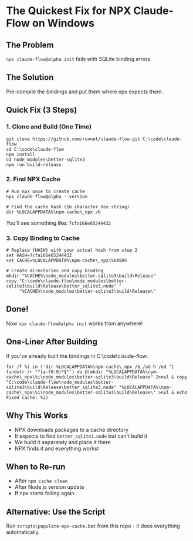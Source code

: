 # The Quickest Fix for NPX Claude-Flow on Windows

## The Problem
`npx claude-flow@alpha init` fails with SQLite binding errors.

## The Solution
Pre-compile the bindings and put them where npx expects them.

## Quick Fix (3 Steps)

### 1. Clone and Build (One Time)
```batch
git clone https://github.com/ruvnet/claude-flow.git C:\code\claude-flow
cd C:\code\claude-flow
npm install
cd node_modules\better-sqlite3
npm run build-release
```

### 2. Find NPX Cache
```batch
# Run npx once to create cache
npx claude-flow@alpha --version

# Find the cache hash (16 character hex string)
dir %LOCALAPPDATA%\npm-cache\_npx /b
```

You'll see something like: `7cfa166e65244432`

### 3. Copy Binding to Cache
```batch
# Replace {HASH} with your actual hash from step 2
set HASH=7cfa166e65244432
set CACHE=%LOCALAPPDATA%\npm-cache\_npx\%HASH%

# Create directories and copy binding
mkdir "%CACHE%\node_modules\better-sqlite3\build\Release"
copy "C:\code\claude-flow\node_modules\better-sqlite3\build\Release\better_sqlite3.node" ^
     "%CACHE%\node_modules\better-sqlite3\build\Release\"
```

## Done! 
Now `npx claude-flow@alpha init` works from anywhere!

## One-Liner After Building
If you've already built the bindings in C:\code\claude-flow:

```batch
for /f %i in ('dir %LOCALAPPDATA%\npm-cache\_npx /b /ad-h /od ^| findstr /r "^[a-f0-9]*$"') do @(mkdir "%LOCALAPPDATA%\npm-cache\_npx\%i\node_modules\better-sqlite3\build\Release" 2>nul & copy "C:\code\claude-flow\node_modules\better-sqlite3\build\Release\better_sqlite3.node" "%LOCALAPPDATA%\npm-cache\_npx\%i\node_modules\better-sqlite3\build\Release\" >nul & echo Fixed cache: %i)
```

## Why This Works
- NPX downloads packages to a cache directory
- It expects to find `better_sqlite3.node` but can't build it
- We build it separately and place it there
- NPX finds it and everything works!

## When to Re-run
- After `npm cache clean`
- After Node.js version update
- If npx starts failing again

## Alternative: Use the Script
Run `scripts\populate-npx-cache.bat` from this repo - it does everything automatically.
